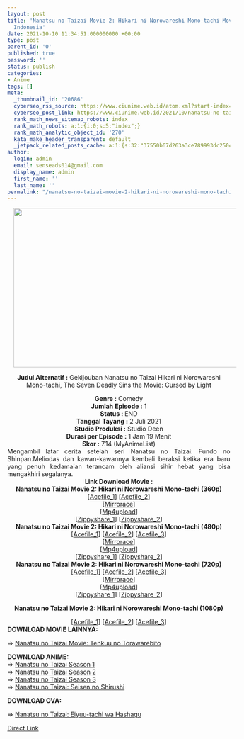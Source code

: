 ```yaml
---
layout: post
title: 'Nanatsu no Taizai Movie 2: Hikari ni Norowareshi Mono-tachi Movie Subtitle
  Indonesia'
date: 2021-10-10 11:34:51.000000000 +00:00
type: post
parent_id: '0'
published: true
password: ''
status: publish
categories:
- Anime
tags: []
meta:
  _thumbnail_id: '20686'
  cyberseo_rss_source: https://www.ciunime.web.id/atom.xml?start-index=151&max-results=150
  cyberseo_post_link: https://www.ciunime.web.id/2021/10/nanatsu-no-taizai-movie-2-hikari-ni.html
  rank_math_news_sitemap_robots: index
  rank_math_robots: a:1:{i:0;s:5:"index";}
  rank_math_analytic_object_id: '270'
  kata_make_header_transparent: default
  _jetpack_related_posts_cache: a:1:{s:32:"37550b67d263a3ce789993dc25046c5f";a:2:{s:7:"expires";i:1650082360;s:7:"payload";a:0:{}}}
author:
  login: admin
  email: senseads014@gmail.com
  display_name: admin
  first_name: ''
  last_name: ''
permalink: "/nanatsu-no-taizai-movie-2-hikari-ni-norowareshi-mono-tachi-movie-subtitle-indonesia/"
---
```

<div style="text-align: center;">
<div style="text-align: left;">
<div class="separator" style="clear: both; text-align: center;"><a href="https://blogger.googleusercontent.com/img/a/AVvXsEhUnQBFfHCDiqqON1-wuRJB6h-oe44jCSD5Wl4eAAG1CkT3XYs29TLdDPvlnywUxLPfxEC25yP-xRRSTTEmZ89oOuXHtA4YB67pyD6BMf-kXk6yLTSiglPd1lHJMTDx3yHM7UrVdYhPHoShqjTNLgvK6LlQGdDL4wEc4IjxGiemssUywbS0XdgvCn3r=s1280" style="margin-left: 1em; margin-right: 1em;"><img border="0" data-original-height="720" data-original-width="1280" height="360" src="{{ site.baseurl }}/assets/2021/10/AVvXsEhUnQBFfHCDiqqON1-wuRJB6h-oe44jCSD5Wl4eAAG1CkT3XYs29TLdDPvlnywUxLPfxEC25yP-xRRSTTEmZ89oOuXHtA4YB67pyD6BMf-kXk6yLTSiglPd1lHJMTDx3yHM7UrVdYhPHoShqjTNLgvK6LlQGdDL4wEc4IjxGiemssUywbS0XdgvCn3r=w640-h360" width="640" /></a></div>
<div class="separator" style="clear: both; text-align: center;"></div>
</div>
<p><b>Judul Alternatif :</b>&nbsp;Gekijouban Nanatsu no Taizai Hikari ni Norowareshi Mono-tachi, The Seven Deadly Sins the Movie: Cursed by Light</div>
<div style="text-align: center;"><b>Genre :</b>&nbsp;<b></b>Comedy</div>
<div style="text-align: center;"><b>Jumlah Episode :</b>&nbsp;1<br /><b>Status :&nbsp;</b>END<br /><b>Tanggal Tayang :</b>&nbsp;2 Juli 2021<br /><b>Studio Produksi :</b>&nbsp;<b></b>Studio Deen<br /><b>Durasi per Episode :</b>&nbsp;1 Jam 19 Menit</div>
<div style="text-align: center;"><b>Skor :</b>&nbsp;7.14 (MyAnimeList)</div>
<div style="text-align: center;"></div>
<div style="text-align: justify;">Mengambil latar cerita setelah seri Nanatsu no Taizai: Fundo no Shinpan.Meliodas dan kawan-kawannya kembali beraksi ketika era baru yang penuh kedamaian terancam oleh aliansi sihir hebat yang bisa mengakhiri segalanya.</div>
<div style="text-align: justify;"></div>
<div style="text-align: justify;"></div>
<div style="text-align: center;"><b>Link Download Movie :</b></div>
<div style="text-align: center;">
<div style="text-align: center;"><b>Nanatsu no Taizai Movie 2: Hikari ni Norowareshi Mono-tachi&nbsp;(360p)</b></div>
</div>
<div style="text-align: center;">[<a href="https://acefile.co/f/56510081/ntmhnm_webdl_360p-mp4" target="_blank" rel="noopener">Acefile_1</a>] [<a href="https://acefile.co/f/56518661/nnt-movie-2-webdl-360p-samehadaku-care-mp4" target="_blank" rel="noopener">Acefile_2</a>]</div>
<div style="text-align: center;">[<a href="https://www.mirrored.to/files/1WJHACKH/Nanatsu_no_Taizai_Movie_2_Hikari_ni_Norowareshi_Mono-tachi.360.mp4_links" target="_blank" rel="noopener">Mirrorace</a>]</div>
<div style="text-align: center;">[<a href="https://www.mp4upload.com/wd01uy9zy1qx" target="_blank" rel="noopener">Mp4upload</a>]</div>
<div style="text-align: center;">[<a href="https://www79.zippyshare.com/v/3MfRevG1/file.html" target="_blank" rel="noopener">Zippyshare_1</a>] [<a href="https://www85.zippyshare.com/v/C3gwad1s/file.html" target="_blank" rel="noopener">Zippyshare_2</a>]</div>
<div style="text-align: center;"></div>
<div style="text-align: center;">
<div style="text-align: center;"><span style="text-align: left;"><b>Nanatsu no Taizai Movie 2: Hikari ni Norowareshi Mono-tachi&nbsp;</b></span><b>(480p)</b></div>
<div>[<a href="https://acefile.co/f/56510085/ntmhnm_webdl_480p-mkv" target="_blank" rel="noopener">Acefile_1</a>] [<a href="https://acefile.co/f/56508360/neonime_ntmhnm_webdl_-480p-zip" target="_blank" rel="noopener">Acefile_2</a>] [<a href="https://acefile.co/f/56518669/nnt-movie-2-webdl-480p-samehadaku-care-mp4" target="_blank" rel="noopener">Acefile_3</a>]</div>
<div>[<a href="https://www.mirrored.to/files/FCH0APIP/Nanatsu_no_Taizai_Movie_2_Hikari_ni_Norowareshi_Mono-tachi.480.mp4_links" target="_blank" rel="noopener">Mirrorace</a>]</div>
<div>[<a href="https://www.mp4upload.com/jdsg92tw15a5" target="_blank" rel="noopener">Mp4upload</a>]</div>
<div>[<a href="https://www79.zippyshare.com/v/CTLH8CdU/file.html" target="_blank" rel="noopener">Zippyshare_1</a>] [<a href="https://www85.zippyshare.com/v/SKekMfQB/file.html" target="_blank" rel="noopener">Zippyshare_2</a>]</div>
</div>
<div style="text-align: center;"></div>
<div style="text-align: center;">
<div style="text-align: center;"><span style="text-align: left;"><b>Nanatsu no Taizai Movie 2: Hikari ni Norowareshi Mono-tachi&nbsp;</b></span><b>(720p)</b></div>
<div>[<a href="https://acefile.co/f/56510090/ntmhnm_webdl_720p-mkv" target="_blank" rel="noopener">Acefile_1</a>] [<a href="https://acefile.co/f/56509673/neonime_ntmhnm_webdl_-720p-zip" target="_blank" rel="noopener">Acefile_2</a>] [<a href="https://acefile.co/f/56518746/nnt-movie-2-webdl-mp4hd-samehadaku-care-mp4" target="_blank" rel="noopener">Acefile_3</a>]</div>
<div>[<a href="https://mirrorace.org/m/13xmn" target="_blank" rel="noopener">Mirrorace</a>]</div>
<div>[<a href="https://www.mp4upload.com/c5153xcvw88w" target="_blank" rel="noopener">Mp4upload</a>]</div>
<div>[<a href="https://www56.zippyshare.com/v/7dzguLjw/file.html" target="_blank" rel="noopener">Zippyshare_1</a>] [<a href="https://www56.zippyshare.com/v/wHqIDNrO/file.html" target="_blank" rel="noopener">Zippyshare_2</a>]</div>
<p><b>Nanatsu no Taizai Movie 2: Hikari ni Norowareshi Mono-tachi (1080p)</b>
<div>[<a href="https://acefile.co/f/56511761/neonime_ntmhnm_webdl_-1080p-zip" target="_blank" rel="noopener">Acefile_1</a>] [<a href="https://acefile.co/f/56524899/nnt-movie-2-webdl-1080p-samehadaku-care-mkv" target="_blank" rel="noopener">Acefile_2</a>] [<a href="https://acefile.co/f/56524901/nnt-movie-2-webdl-fullhd-samehadaku-care-mp4" target="_blank" rel="noopener">Acefile_3</a>]</div>
<div style="text-align: left;"></div>
<div style="text-align: left;">
<div style="text-align: justify;">
<div><b>DOWNLOAD MOVIE LAINNYA:</b></p>
<p><span style="text-align: left;">=&gt;&nbsp;</span><a href="https://www.ciunime.web.id/2019/01/nanatsu-no-taizai-movie-tenkuu-no.html" target="_blank" rel="noopener">Nanatsu no Taizai Movie: Tenkuu no Torawarebito</a></div>
<div></div>
</div>
<div style="text-align: justify;"><b>DOWNLOAD ANIME:</b></div>
<div style="text-align: justify;"></div>
<div style="text-align: justify;">=&gt;&nbsp;<a href="https://www.ciunime.web.id/2019/01/nanatsu-no-taizai-season-1-episode-01.html" target="_blank" rel="noopener">Nanatsu no Taizai Season 1</a></div>
<div style="text-align: justify;">=&gt;&nbsp;<a href="https://www.ciunime.web.id/2019/01/nanatsu-no-taizai-season-2-episode-01.html" target="_blank" rel="noopener">Nanatsu no Taizai Season 2</a><br />=&gt;&nbsp;<a href="https://www.ciunime.web.id/2020/03/nanatsu-no-taizai-season-3-episode-01.html" target="_blank" rel="noopener">Nanatsu no Taizai Season 3</a></div>
<div style="text-align: justify;"><span style="text-align: left;">=&gt;&nbsp;</span><a href="https://www.ciunime.web.id/2019/07/nanatsu-no-taizai-seisen-no-shirushi.html" style="text-align: left;" target="_blank" rel="noopener">Nanatsu no Taizai: Seisen no Shirushi</a></p>
</div>
<div style="text-align: justify;"><b>DOWNLOAD&nbsp;</b><b>OVA:</b></p>
<p><span style="text-align: left;">=&gt;&nbsp;</span><a href="https://www.ciunime.web.id/2019/04/nanatsu-no-taizai-eiyuu-tachi-wa.html" target="_blank" rel="noopener">Nanatsu no Taizai: Eiyuu-tachi wa Hashagu</a></div>
</div>
</div>
<link rel="stylesheet" href="https://cdnjs.cloudflare.com/ajax/libs/font-awesome/4.7.0/css/font-awesome.min.css" />
<div class="divbtn"> <a href="https://handymansurrender.com/fihup8buzv?key=94550f7ce39444073321dde3b8782f97" class="btn"><i class="fa fa-download"></i> Direct Link</a> </div>
